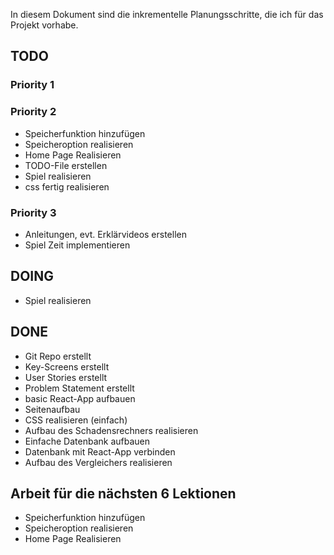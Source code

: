 In diesem Dokument sind die inkrementelle Planungsschritte, die ich für das Projekt vorhabe.

## TODO
### Priority 1

### Priority 2
- Speicherfunktion hinzufügen
- Speicheroption realisieren
- Home Page Realisieren
- TODO-File erstellen
- Spiel realisieren
- css fertig realisieren

###  Priority 3
- Anleitungen, evt. Erklärvideos erstellen
- Spiel Zeit implementieren



## DOING

- Spiel realisieren

## DONE
- Git Repo erstellt 
- Key-Screens erstellt
- User Stories erstellt
- Problem Statement erstellt
- basic React-App aufbauen
- Seitenaufbau 
- CSS realisieren (einfach)
- Aufbau des Schadensrechners realisieren
- Einfache Datenbank aufbauen
- Datenbank mit React-App verbinden
- Aufbau des Vergleichers realisieren

## Arbeit für die nächsten 6 Lektionen

- Speicherfunktion hinzufügen
- Speicheroption realisieren
- Home Page Realisieren


